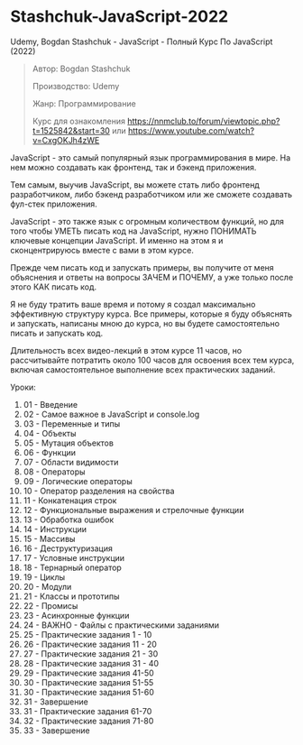# Stashchuk-JavaScript-2022

Udemy, Bogdan Stashchuk - JavaScript - Полный Курс По JavaScript (2022)

> Автор: Bogdan Stashchuk
>
> Производство: Udemy
>
> Жанр: Программирование
>
> Курс для ознакомления https://nnmclub.to/forum/viewtopic.php?t=1525842&start=30 или https://www.youtube.com/watch?v=CxgOKJh4zWE

JavaScript - это самый популярный язык программирования в мире. На нем можно создавать как фронтенд, так и бэкенд приложения.

Тем самым, выучив JavaScript, вы можете стать либо фронтенд разработчиком, либо бэкенд разработчиком или же сможете создавать фул-стек приложения.

JavaScript - это также язык с огромным количеством функций, но для того чтобы УМЕТЬ писать код на JavaScript, нужно ПОНИМАТЬ ключевые концепции JavaScript. И именно на этом я и сконцентрируюсь вместе с вами в этом курсе.

Прежде чем писать код и запускать примеры, вы получите от меня объяснения и ответы на вопросы ЗАЧЕМ и ПОЧЕМУ, а уже только после этого КАК писать код.

Я не буду тратить ваше время и потому я создал максимально эффективную структуру курса. Все примеры, которые я буду объяснять и запускать, написаны мною до курса, но вы будете самостоятельно писать и запускать код.

Длительность всех видео-лекций в этом курсе 11 часов, но рассчитывайте потратить около 100 часов для освоения всех тем курса, включая самостоятельное выполнение всех практических заданий.

Уроки:

1. 01 - Введение
2. 02 - Самое важное в JavaScript и console.log
3. 03 - Переменные и типы
4. 04 - Объекты
5. 05 - Мутация объектов
6. 06 - Функции
7. 07 - Области видимости
8. 08 - Операторы
9. 09 - Логические операторы
10. 10 - Оператор разделения на свойства
11. 11 - Конкатенация строк
12. 12 - Функциональные выражения и стрелочные функции
13. 13 - Обработка ошибок
14. 14 - Инструкции
15. 15 - Массивы
16. 16 - Деструктуризация
17. 17 - Условные инструкции
18. 18 - Тернарный оператор
19. 19 - Циклы
20. 20 - Модули
21. 21 - Классы и прототипы
22. 22 - Промисы
23. 23 - Асинхронные функции
24. 24 - ВАЖНО - Файлы с практическими заданиями
25. 25 - Практические задания 1 - 10
26. 26 - Практические задания 11 - 20
27. 27 - Практические задания 21 - 30
28. 28 - Практические задания 31 - 40
29. 29 - Практические задания 41-50
30. 30 - Практические задания 51-55
31. 30 - Практические задания 51-60
32. 31 - Завершение
33. 31 - Практические задания 61-70
34. 32 - Практические задания 71-80
35. 33 - Завершение
